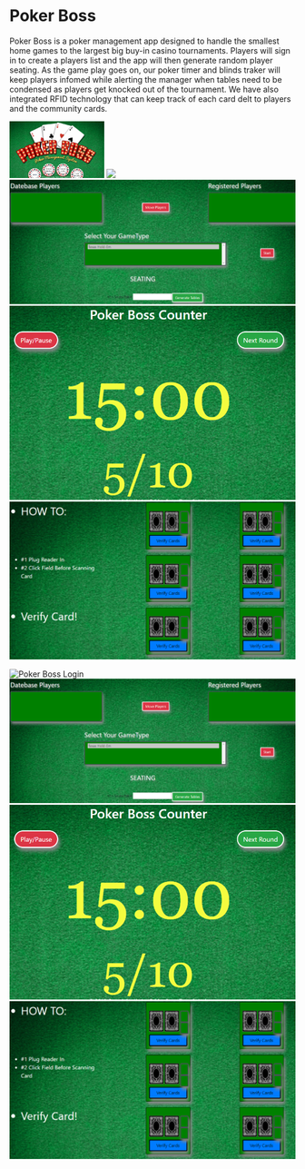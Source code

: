 # Poker Boss

Poker Boss is a poker management app designed to handle the smallest home games to the largest big buy-in casino tournaments. Players will sign in to create a players list and the app will then generate random player seating.  As the game play goes on, our poker timer and blinds traker will keep players infomed while alerting the manager when tables need to be condensed as players get knocked out of the tournament. We have also integrated RFID technology that can keep track of each card delt to players and the community cards.     


<img src="/client/public/assets/images/home-page.PNG" style="height: 100px">

<img src="/client/public/assets/images/">

<img src="/client/public/assets/images/create-game.PNG">

<img src="/client/public/assets/images/counter.PNG">

<img src="/client/public/assets/images/card-reader.PNG">

![Poker Boss Login](/client/public/assets/images/)
![Poker Boss Create Game](/client/public/assets/images/create-game.PNG)
![Poker Boss Counter](/client/public/assets/images/counter.PNG)
![Poker Boss RFID](/client/public/assets/images/card-reader.PNG)

